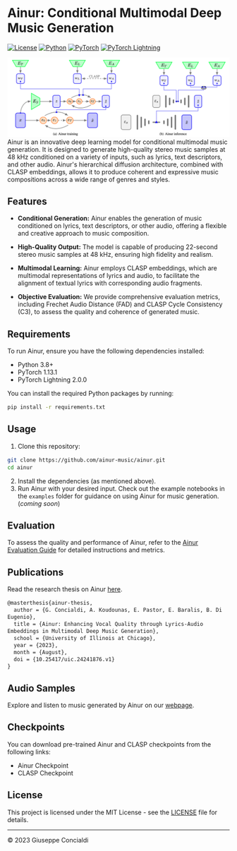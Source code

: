 # Ainur: Conditional Multimodal Deep Music Generation

[![License](https://img.shields.io/badge/license-MIT-blue.svg)](LICENSE)
[![Python](https://img.shields.io/badge/python-3.8%20%7C%203.9%20%7C%204.0%20%7C%204.1-blue)](https://www.python.org/downloads/release)
[![PyTorch](https://img.shields.io/badge/pytorch-1.13.1-blue)](https://pytorch.org/get-started/locally/)
[![PyTorch Lightning](https://img.shields.io/badge/pytorch_lightning-2.0.0-blue)](https://pytorch-lightning.readthedocs.io/en/stable/)

![ainur architecture (training & inference)](assets/ainur.png)
Ainur is an innovative deep learning model for conditional multimodal music generation. It is designed to generate high-quality stereo music samples at 48 kHz conditioned on a variety of inputs, such as lyrics, text descriptors, and other audio. Ainur's hierarchical diffusion architecture, combined with CLASP embeddings, allows it to produce coherent and expressive music compositions across a wide range of genres and styles.

## Features

- **Conditional Generation:** Ainur enables the generation of music conditioned on lyrics, text descriptors, or other audio, offering a flexible and creative approach to music composition.

- **High-Quality Output:** The model is capable of producing 22-second stereo music samples at 48 kHz, ensuring high fidelity and realism.

- **Multimodal Learning:** Ainur employs CLASP embeddings, which are multimodal representations of lyrics and audio, to facilitate the alignment of textual lyrics with corresponding audio fragments.

- **Objective Evaluation:** We provide comprehensive evaluation metrics, including Frechet Audio Distance (FAD) and CLASP Cycle Consistency (C3), to assess the quality and coherence of generated music.

## Requirements

To run Ainur, ensure you have the following dependencies installed:

- Python 3.8+
- PyTorch 1.13.1
- PyTorch Lightning 2.0.0

You can install the required Python packages by running:

```bash
pip install -r requirements.txt
```

## Usage
1. Clone this repository:
```bash
git clone https://github.com/ainur-music/ainur.git
cd ainur
```
2. Install the dependencies (as mentioned above).
3. Run Ainur with your desired input. Check out the example notebooks in the `examples` folder for guidance on using Ainur for music generation. (*coming soon*)

## Evaluation
To assess the quality and performance of Ainur, refer to the [Ainur Evaluation Guide](https://github.com/Ainur-Music/Ainur/blob/main/eval.md) for detailed instructions and metrics.

## Publications
Read the research thesis on Ainur [here](https://indigo.uic.edu/articles/thesis/Ainur_Enhancing_Vocal_Quality_through_Lyrics-Audio_Embeddings_in_Multimodal_Deep_Music_Generation/24241876).
```
@masterthesis{ainur-thesis,
  author = {G. Concialdi, A. Koudounas, E. Pastor, E. Baralis, B. Di Eugenio},
  title = {Ainur: Enhancing Vocal Quality through Lyrics-Audio Embeddings in Multimodal Deep Music Generation},
  school = {University of Illinois at Chicago},
  year = {2023},
  month = {August},
  doi = {10.25417/uic.24241876.v1}
}
```
## Audio Samples
Explore and listen to music generated by Ainur on our [webpage](http://about:blank).

## Checkpoints
You can download pre-trained Ainur and CLASP checkpoints from the following links:
- Ainur Checkpoint
- CLASP Checkpoint

## License
This project is licensed under the MIT License - see the [LICENSE](https://github.com/Ainur-Music/Ainur/blob/main/LICENSE) file for details.

----
© 2023 Giuseppe Concialdi
